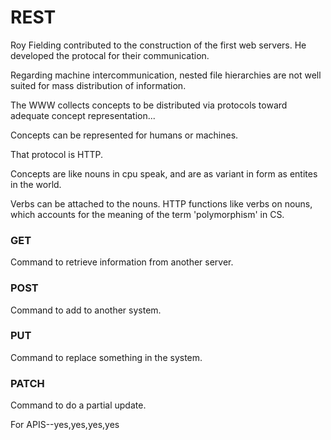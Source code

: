 # REST

Roy Fielding contributed to the construction of the first web servers. He developed the protocal for their communication.  

Regarding machine intercommunication, nested file hierarchies are not well suited for mass distribution of information.  

The WWW collects concepts to be distributed via protocols toward adequate concept representation...

Concepts can be represented for humans or machines.

That protocol is HTTP. 

Concepts are like nouns in cpu speak, and are as variant in form as entites in the world.  

Verbs can be attached to the nouns.  HTTP functions like verbs on nouns, which accounts for the meaning of the term 'polymorphism' in CS.  

### GET

Command to retrieve information from another server.

### POST

Command to add to another system.

### PUT

Command to replace something in the system.

### PATCH

Command to do a partial update. 

For APIS--yes,yes,yes,yes


